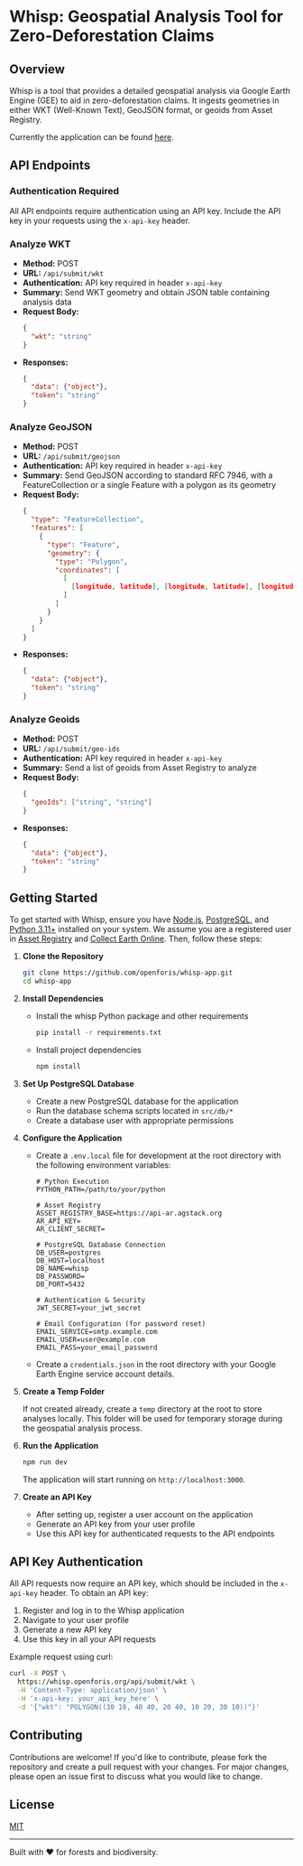 # Whisp: Geospatial Analysis Tool for Zero-Deforestation Claims

## Overview

Whisp is a tool that provides a detailed geospatial analysis via Google Earth Engine (GEE) to aid in zero-deforestation claims. It ingests geometries in either WKT (Well-Known Text), GeoJSON format, or geoids from Asset Registry.  

Currently the application can be found [here](https://whisp.openforis.org/). 


## API Endpoints

### Authentication Required

All API endpoints require authentication using an API key. Include the API key in your requests using the `x-api-key` header.

### Analyze WKT
- **Method:** POST
- **URL:** `/api/submit/wkt`
- **Authentication:** API key required in header `x-api-key`
- **Summary:** Send WKT geometry and obtain JSON table containing analysis data
- **Request Body:**
  ```json
  {
    "wkt": "string"
  }
  ```
- **Responses:**
  ```json
  {
    "data": {"object"},
    "token": "string"
  }
  ```

### Analyze GeoJSON
- **Method:** POST
- **URL:** `/api/submit/geojson`
- **Authentication:** API key required in header `x-api-key`
- **Summary:** Send GeoJSON according to standard RFC 7946, with a FeatureCollection or a single Feature with a polygon as its geometry
- **Request Body:**
  ```json 
  {
    "type": "FeatureCollection",
    "features": [
      {
        "type": "Feature",
        "geometry": {
          "type": "Polygon",
          "coordinates": [
            [
              [longitude, latitude], [longitude, latitude], [longitude, latitude]
            ]
          ]
        }
      }
    ]
  }
  ```
- **Responses:**
  ```json
  {
    "data": {"object"},
    "token": "string"
  }
  ```

### Analyze Geoids
- **Method:** POST
- **URL:** `/api/submit/geo-ids`
- **Authentication:** API key required in header `x-api-key`
- **Summary:** Send a list of geoids from Asset Registry to analyze
- **Request Body:**
  ```json 
  {
    "geoIds": ["string", "string"]
  }
  ```
- **Responses:**
  ```json
  {
    "data": {"object"},
    "token": "string"
  }
  ```

## Getting Started

To get started with Whisp, ensure you have [Node.js](https://nodejs.org), [PostgreSQL](https://www.postgresql.org/), and [Python 3.11+](https://www.python.org/downloads/) installed on your system. We assume you are a registered user in [Asset Registry](https://asset-registry.agstack.org) and [Collect Earth Online](https://app.collect.earth/). Then, follow these steps:

1. **Clone the Repository**

    ```bash
    git clone https://github.com/openforis/whisp-app.git
    cd whisp-app
    ```

2. **Install Dependencies**

    - Install the whisp Python package and other requirements
      
        ```bash
        pip install -r requirements.txt
        ```
      
    - Install project dependencies  
  
        ```bash
        npm install
        ```

3. **Set Up PostgreSQL Database**

    - Create a new PostgreSQL database for the application
    - Run the database schema scripts located in `src/db/*`
    - Create a database user with appropriate permissions

4. **Configure the Application**

    - Create a `.env.local` file for development at the root directory with the following environment variables:

        ```plaintext
        # Python Execution
        PYTHON_PATH=/path/to/your/python
        
        # Asset Registry
        ASSET_REGISTRY_BASE=https://api-ar.agstack.org
        AR_API_KEY=
        AR_CLIENT_SECRET=
        
        # PostgreSQL Database Connection
        DB_USER=postgres
        DB_HOST=localhost
        DB_NAME=whisp
        DB_PASSWORD=
        DB_PORT=5432
        
        # Authentication & Security
        JWT_SECRET=your_jwt_secret
        
        # Email Configuration (for password reset)
        EMAIL_SERVICE=smtp.example.com
        EMAIL_USER=user@example.com
        EMAIL_PASS=your_email_password
        ```

    - Create a `credentials.json` in the root directory with your Google Earth Engine service account details.

5. **Create a Temp Folder**

    If not created already, create a `temp` directory at the root to store analyses locally. This folder will be used for temporary storage during the geospatial analysis process.

6. **Run the Application**

    ```bash
    npm run dev
    ```

    The application will start running on `http://localhost:3000`.

7. **Create an API Key**

    - After setting up, register a user account on the application
    - Generate an API key from your user profile
    - Use this API key for authenticated requests to the API endpoints

## API Key Authentication

All API requests now require an API key, which should be included in the `x-api-key` header. To obtain an API key:

1. Register and log in to the Whisp application
2. Navigate to your user profile
3. Generate a new API key
4. Use this key in all your API requests

Example request using curl:

```bash
curl -X POST \
  https://whisp.openforis.org/api/submit/wkt \
  -H 'Content-Type: application/json' \
  -H 'x-api-key: your_api_key_here' \
  -d '{"wkt": "POLYGON((30 10, 40 40, 20 40, 10 20, 30 10))"}'
```

## Contributing

Contributions are welcome! If you'd like to contribute, please fork the repository and create a pull request with your changes. For major changes, please open an issue first to discuss what you would like to change.

## License

[MIT](https://choosealicense.com/licenses/mit/)

---

Built with ❤️ for forests and biodiversity.
